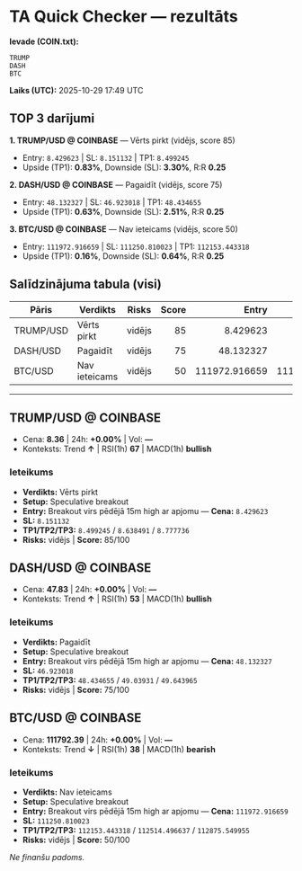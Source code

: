 # TA Quick Checker — rezultāts

**Ievade (COIN.txt):**
```
TRUMP 
DASH
BTC
```
**Laiks (UTC):** 2025-10-29 17:49 UTC

## TOP 3 darījumi
**1. TRUMP/USD @ COINBASE** — Vērts pirkt (vidējs, score 85)
- Entry: `8.429623` | SL: `8.151132` | TP1: `8.499245`
- Upside (TP1): **0.83%**, Downside (SL): **3.30%**, R:R **0.25**

**2. DASH/USD @ COINBASE** — Pagaidīt (vidējs, score 75)
- Entry: `48.132327` | SL: `46.923018` | TP1: `48.434655`
- Upside (TP1): **0.63%**, Downside (SL): **2.51%**, R:R **0.25**

**3. BTC/USD @ COINBASE** — Nav ieteicams (vidējs, score 50)
- Entry: `111972.916659` | SL: `111250.810023` | TP1: `112153.443318`
- Upside (TP1): **0.16%**, Downside (SL): **0.64%**, R:R **0.25**

## Salīdzinājuma tabula (visi)
| Pāris | Verdikts | Risks | Score | Entry | SL | TP1 | Upside% | Downside% | R:R | RSI(1h) | MACD | 24h% | Cena |
|---|---|---|---:|---:|---:|---:|---:|---:|---:|---:|---|---:|---:|
| TRUMP/USD | Vērts pirkt | vidējs | 85 | 8.429623 | 8.151132 | 8.499245 | 0.83% | 3.30% | 0.25 | 67 | bullish | +0.00% | 8.36 |
| DASH/USD | Pagaidīt | vidējs | 75 | 48.132327 | 46.923018 | 48.434655 | 0.63% | 2.51% | 0.25 | 53 | bullish | +0.00% | 47.83 |
| BTC/USD | Nav ieteicams | vidējs | 50 | 111972.916659 | 111250.810023 | 112153.443318 | 0.16% | 0.64% | 0.25 | 38 | bearish | +0.00% | 111792.39 |

---

## TRUMP/USD @ COINBASE
- Cena: **8.36** | 24h: **+0.00%** | Vol: **—**
- Konteksts: Trend **↑** | RSI(1h) **67** | MACD(1h) **bullish**

### Ieteikums
- **Verdikts:** Vērts pirkt
- **Setup:** Speculative breakout
- **Entry:** Breakout virs pēdējā 15m high ar apjomu  — **Cena:** `8.429623`
- **SL:** `8.151132`
- **TP1/TP2/TP3:** `8.499245` / `8.638491` / `8.777736`
- **Risks:** vidējs | **Score:** 85/100

## DASH/USD @ COINBASE
- Cena: **47.83** | 24h: **+0.00%** | Vol: **—**
- Konteksts: Trend **↑** | RSI(1h) **53** | MACD(1h) **bullish**

### Ieteikums
- **Verdikts:** Pagaidīt
- **Setup:** Speculative breakout
- **Entry:** Breakout virs pēdējā 15m high ar apjomu  — **Cena:** `48.132327`
- **SL:** `46.923018`
- **TP1/TP2/TP3:** `48.434655` / `49.03931` / `49.643965`
- **Risks:** vidējs | **Score:** 75/100

## BTC/USD @ COINBASE
- Cena: **111792.39** | 24h: **+0.00%** | Vol: **—**
- Konteksts: Trend **↓** | RSI(1h) **38** | MACD(1h) **bearish**

### Ieteikums
- **Verdikts:** Nav ieteicams
- **Setup:** Speculative breakout
- **Entry:** Breakout virs pēdējā 15m high ar apjomu  — **Cena:** `111972.916659`
- **SL:** `111250.810023`
- **TP1/TP2/TP3:** `112153.443318` / `112514.496637` / `112875.549955`
- **Risks:** vidējs | **Score:** 50/100

*Ne finanšu padoms.*
